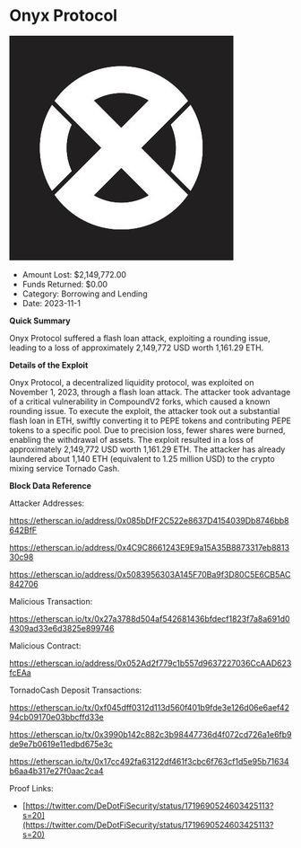 # Onyx Protocol
![Onyx Protocol](/rektimages/Onyx-Protocol-Exploit.png)
- Amount Lost: $2,149,772.00
- Funds Returned: $0.00
- Category: Borrowing and Lending
- Date: 2023-11-1

**Quick Summary**

Onyx Protocol suffered a flash loan attack, exploiting a rounding issue, leading to a loss of approximately 2,149,772 USD worth 1,161.29 ETH.

  


 **Details of the Exploit**

Onyx Protocol, a decentralized liquidity protocol, was exploited on November 1, 2023, through a flash loan attack. The attacker took advantage of a critical vulnerability in CompoundV2 forks, which caused a known rounding issue. To execute the exploit, the attacker took out a substantial flash loan in ETH, swiftly converting it to PEPE tokens and contributing PEPE tokens to a specific pool. Due to precision loss, fewer shares were burned, enabling the withdrawal of assets. The exploit resulted in a loss of approximately 2,149,772 USD worth 1,161.29 ETH. The attacker has already laundered about 1,140 ETH (equivalent to 1.25 million USD) to the crypto mixing service Tornado Cash.

  


 **Block Data Reference**

Attacker Addresses:

https://etherscan.io/address/0x085bDfF2C522e8637D4154039Db8746bb8642BfF

https://etherscan.io/address/0x4C9C8661243E9E9a15A35B8873317eb881330c98

https://etherscan.io/address/0x5083956303A145F70Ba9f3D80C5E6CB5AC842706

  


Malicious Transaction:

https://etherscan.io/tx/0x27a3788d504af542681436bfdecf1823f7a8a691d04309ad33e6d3825e899746

  


Malicious Contract:

https://etherscan.io/address/0x052Ad2f779c1b557d9637227036CcAAD623fcEAa

  


TornadoCash Deposit Transactions:

https://etherscan.io/tx/0xf045dff0312d113d560f401b9fde3e126d06e6aef4294cb09170e03bbcffd33e

https://etherscan.io/tx/0x3990b142c882c3b98447736d4f072cd726a1e6fb9de9e7b0619e11edbd675e3c

https://etherscan.io/tx/0x17cc492fa63122df461f3cbc6f763cf1d5e95b71634b6aa4b317e27f0aac2ca4


Proof Links:
- [https://twitter.com/DeDotFiSecurity/status/1719690524603425113?s=20](https://twitter.com/DeDotFiSecurity/status/1719690524603425113?s=20)


